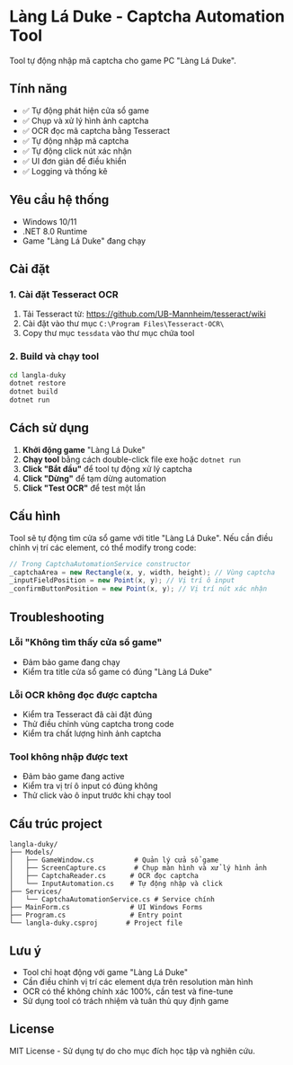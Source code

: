 # Làng Lá Duke - Captcha Automation Tool

Tool tự động nhập mã captcha cho game PC "Làng Lá Duke".

## Tính năng

- ✅ Tự động phát hiện cửa sổ game
- ✅ Chụp và xử lý hình ảnh captcha
- ✅ OCR đọc mã captcha bằng Tesseract
- ✅ Tự động nhập mã captcha
- ✅ Tự động click nút xác nhận
- ✅ UI đơn giản để điều khiển
- ✅ Logging và thống kê

## Yêu cầu hệ thống

- Windows 10/11
- .NET 8.0 Runtime
- Game "Làng Lá Duke" đang chạy

## Cài đặt

### 1. Cài đặt Tesseract OCR

1. Tải Tesseract từ: https://github.com/UB-Mannheim/tesseract/wiki
2. Cài đặt vào thư mục `C:\Program Files\Tesseract-OCR\`
3. Copy thư mục `tessdata` vào thư mục chứa tool

### 2. Build và chạy tool

```bash
cd langla-duky
dotnet restore
dotnet build
dotnet run
```

## Cách sử dụng

1. **Khởi động game** "Làng Lá Duke"
2. **Chạy tool** bằng cách double-click file exe hoặc `dotnet run`
3. **Click "Bắt đầu"** để tool tự động xử lý captcha
4. **Click "Dừng"** để tạm dừng automation
5. **Click "Test OCR"** để test một lần

## Cấu hình

Tool sẽ tự động tìm cửa sổ game với title "Làng Lá Duke". Nếu cần điều chỉnh vị trí các element, có thể modify trong code:

```csharp
// Trong CaptchaAutomationService constructor
_captchaArea = new Rectangle(x, y, width, height); // Vùng captcha
_inputFieldPosition = new Point(x, y); // Vị trí ô input
_confirmButtonPosition = new Point(x, y); // Vị trí nút xác nhận
```

## Troubleshooting

### Lỗi "Không tìm thấy cửa sổ game"
- Đảm bảo game đang chạy
- Kiểm tra title cửa sổ game có đúng "Làng Lá Duke"

### Lỗi OCR không đọc được captcha
- Kiểm tra Tesseract đã cài đặt đúng
- Thử điều chỉnh vùng captcha trong code
- Kiểm tra chất lượng hình ảnh captcha

### Tool không nhập được text
- Đảm bảo game đang active
- Kiểm tra vị trí ô input có đúng không
- Thử click vào ô input trước khi chạy tool

## Cấu trúc project

```
langla-duky/
├── Models/
│   ├── GameWindow.cs          # Quản lý cửa sổ game
│   ├── ScreenCapture.cs       # Chụp màn hình và xử lý hình ảnh
│   ├── CaptchaReader.cs      # OCR đọc captcha
│   └── InputAutomation.cs    # Tự động nhập và click
├── Services/
│   └── CaptchaAutomationService.cs # Service chính
├── MainForm.cs               # UI Windows Forms
├── Program.cs                # Entry point
└── langla-duky.csproj       # Project file
```

## Lưu ý

- Tool chỉ hoạt động với game "Làng Lá Duke"
- Cần điều chỉnh vị trí các element dựa trên resolution màn hình
- OCR có thể không chính xác 100%, cần test và fine-tune
- Sử dụng tool có trách nhiệm và tuân thủ quy định game

## License

MIT License - Sử dụng tự do cho mục đích học tập và nghiên cứu.
